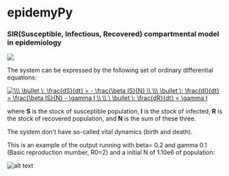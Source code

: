 # epidemyPy

### SIR(Susceptible, Infectious, Recovered) compartmental model in epidemiology


<img src="https://docs.google.com/drawings/d/1NWG2WbfMzvFtk4DH1_-G1MgRGpo_cAl8piFJrNjRLpY/export/png"/>

The system can be expressed by the following set of ordinary differential equations:

<a href="https://www.codecogs.com/eqnedit.php?latex=\dpi{120}&space;\\\&space;\bullet&space;\;&space;\frac{dS}{dt}&space;=&space;-&space;\frac{\beta&space;IS}{N}&space;\\&space;\\\&space;\bullet&space;\;&space;\frac{dI}{dt}&space;=&space;\frac{\beta&space;IS}{N}&space;-&space;\gamma&space;I&space;\\&space;\\&space;\&space;\bullet&space;\;&space;\frac{dR}{dt}&space;=&space;\gamma&space;I" target="_blank"><img src="https://latex.codecogs.com/gif.latex?\dpi{200}&space;\\\&space;\bullet&space;\;&space;\frac{dS}{dt}&space;=&space;-&space;\frac{\beta&space;IS}{N}&space;\\&space;\\\&space;\bullet&space;\;&space;\frac{dI}{dt}&space;=&space;\frac{\beta&space;IS}{N}&space;-&space;\gamma&space;I&space;\\&space;\\&space;\&space;\bullet&space;\;&space;\frac{dR}{dt}&space;=&space;\gamma&space;I" title="\\\ \bullet \; \frac{dS}{dt} = - \frac{\beta IS}{N} \\ \\\ \bullet \; \frac{dI}{dt} = \frac{\beta IS}{N} - \gamma I \\ \\ \ \bullet \; \frac{dR}{dt} = \gamma I" /></a>


where **S** is the stock of susceptible population, **I** is the stock of infected, **R** is the stock of recovered population, and **N** is the sum of these three.

The system don't have so-called vital dynamics (birth and death).

This is an example of the output running with beta= 0.2 and gamma 0.1 (Basic reproduction mumber, R0=2) and a initial N of 1.10e6 of population:

![alt text](https://github.com/AgustinPardo/sirModel/blob/master/Figure_1.png)

